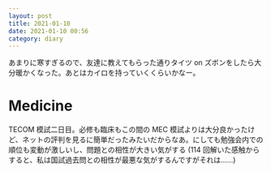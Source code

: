 ```yaml
---
layout: post
title: 2021-01-10
date: 2021-01-10 00:56
category: diary
---
```


あまりに寒すぎるので、友達に教えてもらった通りタイツ on ズボンをしたら大分暖かくなった。あとはカイロを持っていくくらいかなー。

# Medicine
TECOM 模試二日目。必修も臨床もこの間の MEC 模試よりは大分良かったけど、ネットの評判を見るに簡単だったみたいだからなあ。にしても勉強会内での順位も変動が激しいし、問題との相性が大きい気がする (114 回解いた感触からすると、私は国試過去問との相性が最悪な気がするんですがそれは……)
